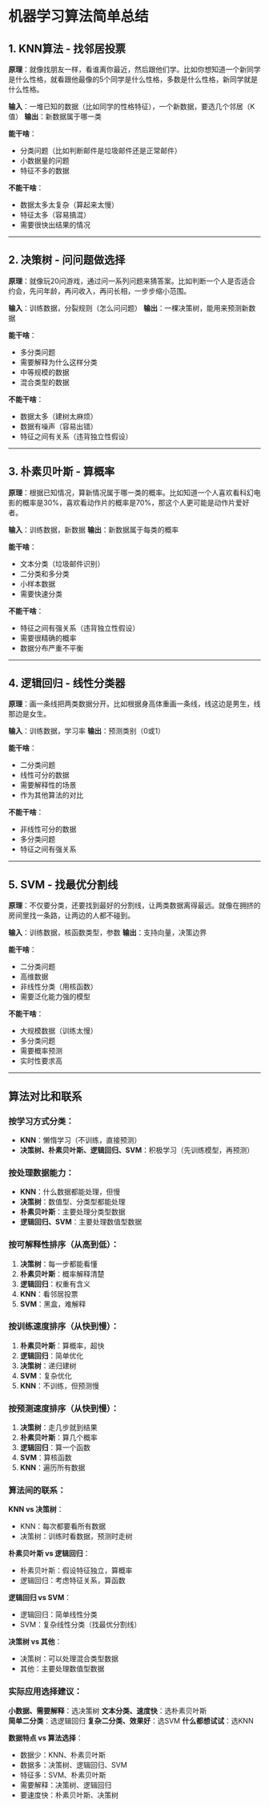 # 机器学习算法简单总结

## 1. KNN算法 - 找邻居投票

**原理**：就像找朋友一样，看谁离你最近，然后跟他们学。比如你想知道一个新同学是什么性格，就看跟他最像的5个同学是什么性格，多数是什么性格，新同学就是什么性格。

**输入**：一堆已知的数据（比如同学的性格特征），一个新数据，要选几个邻居（K值）
**输出**：新数据属于哪一类

**能干啥**：
- 分类问题（比如判断邮件是垃圾邮件还是正常邮件）
- 小数据量的问题
- 特征不多的数据

**不能干啥**：
- 数据太多太复杂（算起来太慢）
- 特征太多（容易搞混）
- 需要很快出结果的情况

---

## 2. 决策树 - 问问题做选择

**原理**：就像玩20问游戏，通过问一系列问题来猜答案。比如判断一个人是否适合约会，先问年龄，再问收入，再问长相，一步步缩小范围。

**输入**：训练数据，分裂规则（怎么问问题）
**输出**：一棵决策树，能用来预测新数据

**能干啥**：
- 多分类问题
- 需要解释为什么这样分类
- 中等规模的数据
- 混合类型的数据

**不能干啥**：
- 数据太多（建树太麻烦）
- 数据有噪声（容易出错）
- 特征之间有关系（违背独立性假设）

---

## 3. 朴素贝叶斯 - 算概率

**原理**：根据已知情况，算新情况属于哪一类的概率。比如知道一个人喜欢看科幻电影的概率是30%，喜欢看动作片的概率是70%，那这个人更可能是动作片爱好者。

**输入**：训练数据，新数据
**输出**：新数据属于每类的概率

**能干啥**：
- 文本分类（垃圾邮件识别）
- 二分类和多分类
- 小样本数据
- 需要快速分类

**不能干啥**：
- 特征之间有强关系（违背独立性假设）
- 需要很精确的概率
- 数据分布严重不平衡

---

## 4. 逻辑回归 - 线性分类器

**原理**：画一条线把两类数据分开。比如根据身高体重画一条线，线这边是男生，线那边是女生。

**输入**：训练数据，学习率
**输出**：预测类别（0或1）

**能干啥**：
- 二分类问题
- 线性可分的数据
- 需要解释性的场景
- 作为其他算法的对比

**不能干啥**：
- 非线性可分的数据
- 多分类问题
- 特征之间有强关系

---

## 5. SVM - 找最优分割线

**原理**：不仅要分类，还要找到最好的分割线，让两类数据离得最远。就像在拥挤的房间里找一条路，让两边的人都不碰到。

**输入**：训练数据，核函数类型，参数
**输出**：支持向量，决策边界

**能干啥**：
- 二分类问题
- 高维数据
- 非线性分类（用核函数）
- 需要泛化能力强的模型

**不能干啥**：
- 大规模数据（训练太慢）
- 多分类问题
- 需要概率预测
- 实时性要求高

---

## 算法对比和联系

### 按学习方式分类：
- **KNN**：懒惰学习（不训练，直接预测）
- **决策树、朴素贝叶斯、逻辑回归、SVM**：积极学习（先训练模型，再预测）

### 按处理数据能力：
- **KNN**：什么数据都能处理，但慢
- **决策树**：数值型、分类型都能处理
- **朴素贝叶斯**：主要处理分类型数据
- **逻辑回归、SVM**：主要处理数值型数据

### 按可解释性排序（从高到低）：
1. **决策树**：每一步都能看懂
2. **朴素贝叶斯**：概率解释清楚
3. **逻辑回归**：权重有含义
4. **KNN**：看邻居投票
5. **SVM**：黑盒，难解释

### 按训练速度排序（从快到慢）：
1. **朴素贝叶斯**：算概率，超快
2. **逻辑回归**：简单优化
3. **决策树**：递归建树
4. **SVM**：复杂优化
5. **KNN**：不训练，但预测慢

### 按预测速度排序（从快到慢）：
1. **决策树**：走几步就到结果
2. **朴素贝叶斯**：算几个概率
3. **逻辑回归**：算一个函数
4. **SVM**：算核函数
5. **KNN**：遍历所有数据

### 算法间的联系：

**KNN vs 决策树**：
- KNN：每次都要看所有数据
- 决策树：训练时看数据，预测时走树

**朴素贝叶斯 vs 逻辑回归**：
- 朴素贝叶斯：假设特征独立，算概率
- 逻辑回归：考虑特征关系，算函数

**逻辑回归 vs SVM**：
- 逻辑回归：简单线性分类
- SVM：复杂线性分类（找最优分割线）

**决策树 vs 其他**：
- 决策树：可以处理混合类型数据
- 其他：主要处理数值型数据

### 实际应用选择建议：

**小数据、需要解释**：选决策树
**文本分类、速度快**：选朴素贝叶斯  
**简单二分类**：选逻辑回归
**复杂二分类、效果好**：选SVM
**什么都想试试**：选KNN

**数据特点 vs 算法选择**：
- 数据少：KNN、朴素贝叶斯
- 数据多：决策树、逻辑回归、SVM
- 特征多：SVM、朴素贝叶斯
- 需要解释：决策树、逻辑回归
- 要速度快：朴素贝叶斯、决策树
